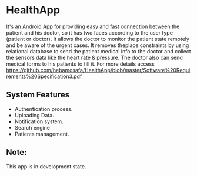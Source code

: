 # HealthApp
It's an Android App for providing easy and fast connection between the patient and his doctor, so it has two faces according to the user type (patient or doctor).
It allows the doctor to monitor the patient state remotely and be aware of the urgent cases. It removes theplace constraints by using relational database to send the patient medical info to the doctor and collect the sensors data like the heart rate & pressure.
The doctor also can send medical forms to his patients to fill it.
For more details access https://github.com/hebamosafa/HealthApp/blob/master/Software%20Requirements%20Specification3.pdf
##  System Features
* Authentication process.
* Uploading Data.
* Notification system.
* Search engine
* Patients management.
## Note:
This app is in development state.
